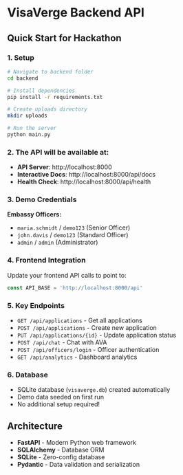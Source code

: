 # VisaVerge Backend API

## Quick Start for Hackathon

### 1. Setup
```bash
# Navigate to backend folder
cd backend

# Install dependencies
pip install -r requirements.txt

# Create uploads directory
mkdir uploads

# Run the server
python main.py
```

### 2. The API will be available at:
- **API Server**: http://localhost:8000
- **Interactive Docs**: http://localhost:8000/api/docs
- **Health Check**: http://localhost:8000/api/health

### 3. Demo Credentials
**Embassy Officers:**
- `maria.schmidt` / `demo123` (Senior Officer)
- `john.davis` / `demo123` (Standard Officer)  
- `admin` / `admin` (Administrator)

### 4. Frontend Integration
Update your frontend API calls to point to:
```javascript
const API_BASE = 'http://localhost:8000/api'
```

### 5. Key Endpoints
- `GET /api/applications` - Get all applications
- `POST /api/applications` - Create new application
- `PUT /api/applications/{id}` - Update application status
- `POST /api/chat` - Chat with AVA
- `POST /api/officers/login` - Officer authentication
- `GET /api/analytics` - Dashboard analytics

### 6. Database
- SQLite database (`visaverge.db`) created automatically
- Demo data seeded on first run
- No additional setup required!

## Architecture
- **FastAPI** - Modern Python web framework
- **SQLAlchemy** - Database ORM
- **SQLite** - Zero-config database
- **Pydantic** - Data validation and serialization